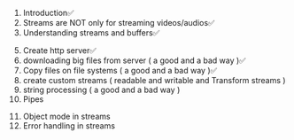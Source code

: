 1. Introduction✅
2. Streams are NOT only for streaming videos/audios✅
3. Understanding streams and buffers✅

<!-- 4. Types of streams -->
5. Create http server✅
6. downloading big files from server ( a good and a bad way )✅
7. Copy files on file systems ( a good and a bad way )✅
8. create custom streams ( readable and writable and Transform streams )
9. string processing ( a good and a bad way )
10. Pipes

<!-- Types of streams -->
11. Object mode in streams
12. Error handling in streams